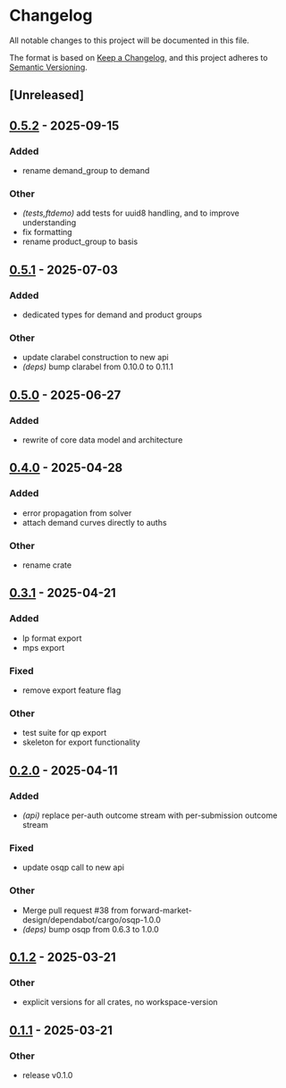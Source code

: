 # Changelog

All notable changes to this project will be documented in this file.

The format is based on [Keep a Changelog](https://keepachangelog.com/en/1.0.0/),
and this project adheres to [Semantic Versioning](https://semver.org/spec/v2.0.0.html).

## [Unreleased]

## [0.5.2](https://github.com/forward-market-design/flow-trading-service/compare/fts-solver-v0.5.1...fts-solver-v0.5.2) - 2025-09-15

### Added

- rename demand_group to demand

### Other

- *(tests,ftdemo)* add tests for uuid8 handling, and to improve understanding
- fix formatting
- rename product_group to basis

## [0.5.1](https://github.com/forward-market-design/flow-trading-service/compare/fts-solver-v0.5.0...fts-solver-v0.5.1) - 2025-07-03

### Added

- dedicated types for demand and product groups

### Other

- update clarabel construction to new api
- *(deps)* bump clarabel from 0.10.0 to 0.11.1

## [0.5.0](https://github.com/forward-market-design/flow-trading-service/compare/fts-solver-v0.4.0...fts-solver-v0.5.0) - 2025-06-27

### Added

- rewrite of core data model and architecture

## [0.4.0](https://github.com/forward-market-design/flow-trading-service/compare/fts-solver-v0.3.1...fts-solver-v0.4.0) - 2025-04-28

### Added

- error propagation from solver
- attach demand curves directly to auths

### Other

- rename crate

## [0.3.1](https://github.com/forward-market-design/flow-trading-service/compare/fts-solver-v0.3.0...fts-solver-v0.3.1) - 2025-04-21

### Added

- lp format export
- mps export

### Fixed

- remove export feature flag

### Other

- test suite for qp export
- skeleton for export functionality

## [0.2.0](https://github.com/forward-market-design/flow-trading-service/compare/fts-solver-v0.1.2...fts-solver-v0.2.0) - 2025-04-11

### Added

- *(api)* replace per-auth outcome stream with per-submission outcome stream

### Fixed

- update osqp call to new api

### Other

- Merge pull request #38 from forward-market-design/dependabot/cargo/osqp-1.0.0
- *(deps)* bump osqp from 0.6.3 to 1.0.0

## [0.1.2](https://github.com/forward-market-design/flow-trading-service/compare/fts-solver-v0.1.1...fts-solver-v0.1.2) - 2025-03-21

### Other

- explicit versions for all crates, no workspace-version

## [0.1.1](https://github.com/forward-market-design/flow-trading-service/compare/fts-solver-v0.1.0...fts-solver-v0.1.1) - 2025-03-21

### Other

- release v0.1.0
